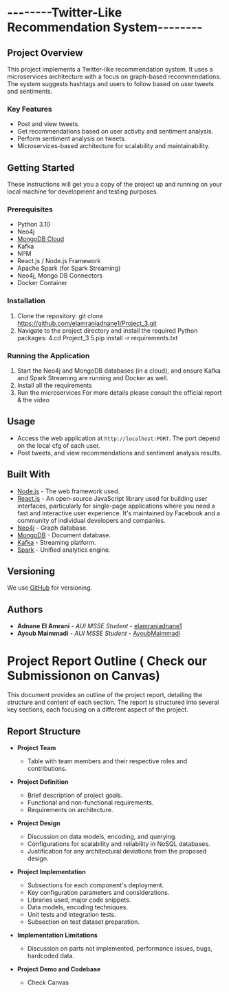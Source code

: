 #             --------Twitter-Like Recommendation System--------


## Project Overview
This project implements a Twitter-like recommendation system. It uses a microservices architecture with a focus on graph-based recommendations. The system suggests hashtags and users to follow based on user tweets and sentiments.
### Key Features
- Post and view tweets.
- Get recommendations based on user activity and sentiment analysis.
- Perform sentiment analysis on tweets.
- Microservices-based architecture for scalability and maintainability.
## Getting Started
These instructions will get you a copy of the project up and running on your local machine for development and testing purposes.
### Prerequisites
- Python 3.10
- Neo4j
- [MongoDB Cloud](https://www.mongodb.com/products/platform/cloud)
- Kafka
- NPM
- React.js / Node.js Framework
- Apache Spark (for Spark Streaming)
- Neo4j, Mongo DB Connectors
- Docker Container
### Installation
1. Clone the repository: git clone https://github.com/elamraniadnane1/Project_3.git
2. Navigate to the project directory and install the required Python packages:
4.cd Project_3
5.pip install -r requirements.txt

### Running the Application
1. Start the Neo4j and MongoDB databases (in a cloud), and ensure Kafka and Spark Streaming are running and Docker as well.
2. Install all the requirements
3. Run the microservices
For more details please consult the official report & the video
## Usage
- Access the web application at `http://localhost:PORT`. The port depend on the local cfg of each user.
- Post tweets, and view recommendations and sentiment analysis results.

## Built With
- [Node.js](https://nodejs.org/en/) - The web framework used.
- [React.js](https://react.dev/) - An open-source JavaScript library used for building user interfaces, particularly for single-page applications where you need a fast and interactive user experience. It's maintained by Facebook and a community of individual developers and companies.
- [Neo4j](https://neo4j.com/) - Graph database.
- [MongoDB](https://www.mongodb.com/) - Document database.
- [Kafka](https://kafka.apache.org/) - Streaming platform.
- [Spark](https://spark.apache.org/) - Unified analytics engine.

## Versioning
We use [GitHub](https://github.com/elamraniadnane1/Project_3) for versioning.

## Authors
- **Adnane El Amrani** - *AUI MSSE Student* - [elamraniadnane1](https://github.com/elamraniadnane1)
- **Ayoub Maimmadi** - *AUI MSSE Student* - [AyoubMaimmadi](https://github.com/ayoubMaimmadi/)


# Project Report Outline ( Check our Submissionon on Canvas)

This document provides an outline of the project report, detailing the structure and content of each section. The report is structured into several key sections, each focusing on a different aspect of the project.

## Report Structure

- **Project Team**
  - Table with team members and their respective roles and contributions.

- **Project Definition**
  - Brief description of project goals.
  - Functional and non-functional requirements.
  - Requirements on architecture.

- **Project Design**
  - Discussion on data models, encoding, and querying.
  - Configurations for scalability and reliability in NoSQL databases.
  - Justification for any architectural deviations from the proposed design.

- **Project Implementation**
  - Subsections for each component's deployment.
  - Key configuration parameters and considerations.
  - Libraries used, major code snippets.
  - Data models, encoding techniques.
  - Unit tests and integration tests.
  - Subsection on test dataset preparation.

- **Implementation Limitations**
  - Discussion on parts not implemented, performance issues, bugs, hardcoded data.

- **Project Demo and Codebase**
  - Check Canvas
